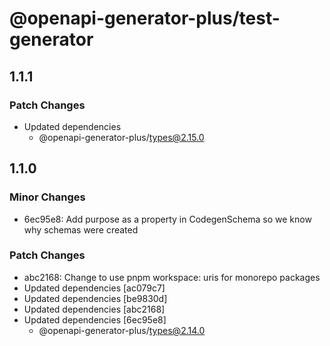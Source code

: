 # @openapi-generator-plus/test-generator

## 1.1.1

### Patch Changes

- Updated dependencies
  - @openapi-generator-plus/types@2.15.0

## 1.1.0

### Minor Changes

- 6ec95e8: Add purpose as a property in CodegenSchema so we know why schemas were created

### Patch Changes

- abc2168: Change to use pnpm workspace: uris for monorepo packages
- Updated dependencies [ac079c7]
- Updated dependencies [be9830d]
- Updated dependencies [abc2168]
- Updated dependencies [6ec95e8]
  - @openapi-generator-plus/types@2.14.0
